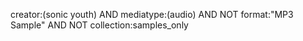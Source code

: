 creator:(sonic youth) AND mediatype:(audio) AND NOT format:"MP3 Sample" AND NOT collection:samples_only
